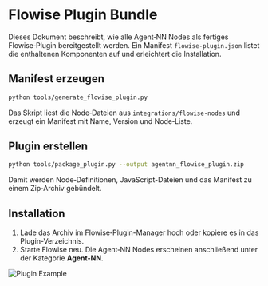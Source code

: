 # Flowise Plugin Bundle

Dieses Dokument beschreibt, wie alle Agent‑NN Nodes als fertiges Flowise‑Plugin bereitgestellt werden.
Ein Manifest `flowise-plugin.json` listet die enthaltenen Komponenten auf und erleichtert die Installation.

## Manifest erzeugen

```bash
python tools/generate_flowise_plugin.py
```

Das Skript liest die Node‑Dateien aus `integrations/flowise-nodes` und erzeugt ein Manifest mit Name, Version und Node‑Liste.

## Plugin erstellen

```bash
python tools/package_plugin.py --output agentnn_flowise_plugin.zip
```

Damit werden Node‑Definitionen, JavaScript-Dateien und das Manifest zu einem Zip‑Archiv gebündelt.

## Installation

1. Lade das Archiv im Flowise‑Plugin-Manager hoch oder kopiere es in das Plugin-Verzeichnis.
2. Starte Flowise neu. Die Agent‑NN Nodes erscheinen anschließend unter der Kategorie **Agent-NN**.

![Plugin Example](integrations/flowise_example.png)
